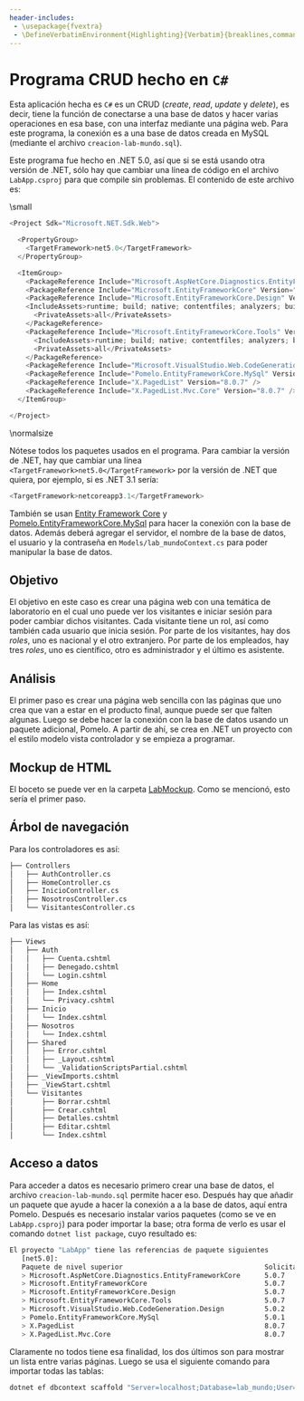 ```yaml
---
header-includes:
 - \usepackage{fvextra}
 - \DefineVerbatimEnvironment{Highlighting}{Verbatim}{breaklines,commandchars=\\\{\}}
---
```


# **Programa CRUD hecho en `C#`**

Esta aplicación hecha es `C#` es un CRUD (*create*, *read*, *update* y *delete*), es decir, tiene la función de conectarse a una base de datos y hacer varias operaciones en esa base, con una interfaz mediante una página web. Para este programa, la conexión es a una base de datos creada en MySQL (mediante el archivo `creacion-lab-mundo.sql`).

Este programa fue hecho en .NET 5.0, así que si se está usando otra versión de .NET, sólo hay que cambiar una línea de código en el archivo `LabApp.csproj` para que compile sin problemas. El contenido de este archivo es:

 \small
```C#
<Project Sdk="Microsoft.NET.Sdk.Web">

  <PropertyGroup>
    <TargetFramework>net5.0</TargetFramework>
  </PropertyGroup>

  <ItemGroup>
    <PackageReference Include="Microsoft.AspNetCore.Diagnostics.EntityFrameworkCore" Version="5.0.7" />
    <PackageReference Include="Microsoft.EntityFrameworkCore" Version="5.0.7" />
    <PackageReference Include="Microsoft.EntityFrameworkCore.Design" Version="5.0.7">
    <IncludeAssets>runtime; build; native; contentfiles; analyzers; buildtransitive</IncludeAssets>
      <PrivateAssets>all</PrivateAssets>
    </PackageReference>
    <PackageReference Include="Microsoft.EntityFrameworkCore.Tools" Version="5.0.7">
      <IncludeAssets>runtime; build; native; contentfiles; analyzers; buildtransitive</IncludeAssets>
      <PrivateAssets>all</PrivateAssets>
    </PackageReference>
    <PackageReference Include="Microsoft.VisualStudio.Web.CodeGeneration.Design" Version="5.0.2" />
    <PackageReference Include="Pomelo.EntityFrameworkCore.MySql" Version="5.0.1" />
    <PackageReference Include="X.PagedList" Version="8.0.7" />
    <PackageReference Include="X.PagedList.Mvc.Core" Version="8.0.7" />
  </ItemGroup>

</Project>
```
\normalsize

Nótese todos los paquetes usados en el programa. Para cambiar la versión de .NET, hay que cambiar una línea `<TargetFramework>net5.0</TargetFramework>` por la versión de .NET que quiera, por ejemplo, si es .NET 3.1 sería:

```C#
<TargetFramework>netcoreapp3.1</TargetFramework>
```

También se usan [Entity Framework Core](https://docs.microsoft.com/en-us/ef/core/get-started/overview/install) y [Pomelo.EntityFrameworkCore.MySql](https://github.com/PomeloFoundation/Pomelo.EntityFrameworkCore.MySql) para hacer la conexión con la base de datos. Además deberá agregar el servidor, el nombre de la base de datos, el usuario y la contraseña en `Models/lab_mundoContext.cs` para poder manipular la base de datos.

## **Objetivo**

El objetivo en este caso es crear una página web con una temática de laboratorio en el cual uno puede ver los visitantes e iniciar sesión para poder cambiar dichos visitantes. Cada visitante tiene un rol, así como también cada usuario que inicia sesión. Por parte de los visitantes, hay dos *roles*, uno es nacional y el otro extranjero. Por parte de los empleados, hay tres *roles*, uno es científico, otro es administrador y el último es asistente.

## **Análisis**

El primer paso es crear una página web sencilla con las páginas que uno crea que van a estar en el producto final, aunque puede ser que falten algunas. Luego se debe hacer la conexión con la base de datos usando un paquete adicional, Pomelo. A partir de ahí, se crea en .NET un proyecto con el estilo modelo vista controlador y se empieza a programar.

## **Mockup de HTML**

El boceto se puede ver en la carpeta [LabMockup](https://github.com/rosgori/Sena-soluciones/tree/main/Trim-III/LabApp/LabMockup). Como se mencionó, esto sería el primer paso.

## **Árbol de navegación**

Para los controladores es así:

```bash
├── Controllers
│   ├── AuthController.cs
│   ├── HomeController.cs
│   ├── InicioController.cs
│   ├── NosotrosController.cs
│   └── VisitantesController.cs
```

Para las vistas es así:

```bash
├── Views
│   ├── Auth
│   │   ├── Cuenta.cshtml
│   │   ├── Denegado.cshtml
│   │   └── Login.cshtml
│   ├── Home
│   │   ├── Index.cshtml
│   │   └── Privacy.cshtml
│   ├── Inicio
│   │   └── Index.cshtml
│   ├── Nosotros
│   │   └── Index.cshtml
│   ├── Shared
│   │   ├── Error.cshtml
│   │   ├── _Layout.cshtml
│   │   └── _ValidationScriptsPartial.cshtml
│   ├── _ViewImports.cshtml
│   ├── _ViewStart.cshtml
│   └── Visitantes
│       ├── Borrar.cshtml
│       ├── Crear.cshtml
│       ├── Detalles.cshtml
│       ├── Editar.cshtml
│       └── Index.cshtml
```

## **Acceso a datos**

Para acceder a datos es necesario primero crear una base de datos, el archivo `creacion-lab-mundo.sql` permite hacer eso. Después hay que añadir un paquete que ayude a hacer la conexión a a la base de datos, aquí entra Pomelo. Después es necesario instalar varios paquetes (como se ve en `LabApp.csproj`) para poder importar la base; otra forma de verlo es usar el comando `dotnet list package`, cuyo resultado es:

```bash
El proyecto "LabApp" tiene las referencias de paquete siguientes
   [net5.0]: 
   Paquete de nivel superior                                   Solicitado   Resuelto
   > Microsoft.AspNetCore.Diagnostics.EntityFrameworkCore      5.0.7        5.0.7   
   > Microsoft.EntityFrameworkCore                             5.0.7        5.0.7   
   > Microsoft.EntityFrameworkCore.Design                      5.0.7        5.0.7   
   > Microsoft.EntityFrameworkCore.Tools                       5.0.7        5.0.7   
   > Microsoft.VisualStudio.Web.CodeGeneration.Design          5.0.2        5.0.2   
   > Pomelo.EntityFrameworkCore.MySql                          5.0.1        5.0.1   
   > X.PagedList                                               8.0.7        8.0.7   
   > X.PagedList.Mvc.Core                                      8.0.7        8.0.7
```

Claramente no todos tiene esa finalidad, los dos últimos son para mostrar un lista entre varias páginas. Luego se usa el siguiente comando para importar todas las tablas:

```bash
dotnet ef dbcontext scaffold "Server=localhost;Database=lab_mundo;User=miusuario;Password=micontraseña" "Pomelo.EntityFrameworkCore.MySql" -o Models
```

